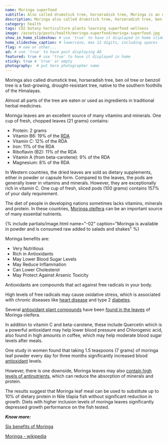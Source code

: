 ```yaml
---
name: Moringa superfood
subtitle: Also called drumstick tree, horseradish tree, Moringa is an excellent source of vitamins, antioxidants and minerals.
description: Moringa also called drumstick tree, horseradish tree, ben oil tree or benzoil tree is a fast-growing, drought-resistant tree, native to the southern foothills of the Himalayas. Almost all parts of the tree are eaten or used as ingredients in traditional herbal medicines. The results suggest that Moringa leaf meal can be used to substitute up to 10% of dietary protein in Nile tilapia fish without significant reduction in growth. Diets with higher inclusion levels of moringa leaves significantly depressed growth performance on the fish tested.
category: health
tags: CO2 botany horticulture plants learning superfood wellness
image: /assets/p/posts/health/moringa-superfood/moringa-superfood.jpg
show_in_home_slideshow: # use 'true' to have it displayed in home slideshow
home_slideshow_caption: # lowercase, max 12 digits, including spaces
flag: # new or other...
ad: # use 'true' to have post displaying AD
featured: true # use 'true' to have it displayed in home
sticky: true # 'true' or empty
photography:  # put here photographer name
---
```


Moringa also called drumstick tree, horseradish tree, ben oil tree or benzoil tree is a fast-growing, drought-resistant tree, native to the southern foothills of the Himalayas.

Almost all parts of the tree are eaten or used as ingredients in traditional herbal medicines.

Moringa leaves are an excellent source of many vitamins and minerals. One cup of fresh, chopped leaves (21 grams) contains:

- Protein: 2 grams
- Vitamin B6: 19% of the [RDA](https://en.wikipedia.org/wiki/Dietary_Reference_Intake)
- Vitamin C: 12% of the RDA
- Iron: 11% of the RDA
- Riboflavin (B2): 11% of the RDA
- Vitamin A (from beta-carotene): 9% of the RDA
- Magnesium: 8% of the RDA

In Western countries, the dried leaves are sold as dietary supplements, either in powder or capsule form. Compared to the leaves, the pods are generally lower in vitamins and minerals. However, they are exceptionally rich in vitamin C. One cup of fresh, sliced pods (100 grams) contains 157% of your daily requirement.

The diet of people in developing nations sometimes lacks vitamins, minerals and protein. In these countries, [Moringa oleifera](https://en.wikipedia.org/wiki/Moringa_oleifera) can be an important source of many essential nutrients.

{% include partials/image.html name="-02" caption="Moringa is available in powder and is consumed raw added to salads and shakes" %}

Moringa benefits are:

- Very Nutritious
- Rich in Antioxidants
- May Lower Blood Sugar Levels
- May Reduce Inflammation
- Can Lower Cholesterol
- May Protect Against Arsenic Toxicity


Antioxidants are compounds that act against free radicals in your body.

High levels of free radicals may cause oxidative stress, which is associated with chronic diseases like [heart disease](https://www.ncbi.nlm.nih.gov/pubmed/21228777) and type 2 [diabetes](https://www.ncbi.nlm.nih.gov/pubmed/17184181).

Several [antioxidant plant compounds](https://www.ncbi.nlm.nih.gov/pubmed/18249514) have been [found in the leaves](https://www.ncbi.nlm.nih.gov/pubmed/19904611) of Moringa oleifera.

In addition to vitamin C and beta-carotene, these include Quercetin which is a powerful antioxidant may help lower blood pressure and Chlorogenic acid, also found in high amounts in coffee, which may help moderate blood sugar levels after meals.

One study in women found that taking 1.5 teaspoons (7 grams) of moringa leaf powder every day for three months significantly increased blood [antioxidant](https://link.springer.com/article/10.1007%2Fs13197-012-0859-9) levels.

However, there is one downside, Moringa leaves may also [contain high levels of antinutrients](https://www.sciencedirect.com/science/article/abs/pii/S0044848602004970), which can reduce the absorption of minerals and protein.

The results suggest that Moringa leaf meal can be used to substitute up to 10% of dietary protein in Nile tilapia fish without significant reduction in growth. Diets with higher inclusion levels of moringa leaves significantly depressed growth performance on the fish tested.

**_Know more:_**

[Six benefits of Moringa](https://www.healthline.com/nutrition/6-benefits-of-moringa-oleifera)

[Moringa - wikipedia](https://en.wikipedia.org/wiki/Moringa_oleifera)

